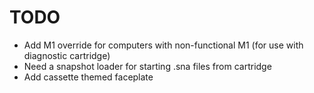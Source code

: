 # TODO
- Add M1 override for computers with non-functional M1 (for use with diagnostic cartridge)
- Need a snapshot loader for starting .sna files from cartridge
- Add cassette themed faceplate